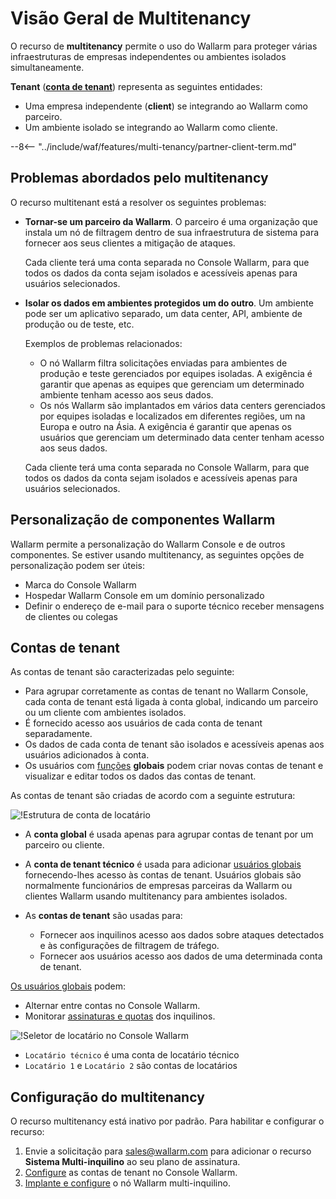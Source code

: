 # Visão Geral de Multitenancy

O recurso de **multitenancy** permite o uso do Wallarm para proteger várias infraestruturas de empresas independentes ou ambientes isolados simultaneamente.

**Tenant** ([**conta de tenant**](#tenant-accounts)) representa as seguintes entidades:

* Uma empresa independente (**client**) se integrando ao Wallarm como parceiro.
* Um ambiente isolado se integrando ao Wallarm como cliente.

--8<-- "../include/waf/features/multi-tenancy/partner-client-term.md"

## Problemas abordados pelo multitenancy

O recurso multitenant está a resolver os seguintes problemas:

* **Tornar-se um parceiro da Wallarm**. O parceiro é uma organização que instala um nó de filtragem dentro de sua infraestrutura de sistema para fornecer aos seus clientes a mitigação de ataques.

    Cada cliente terá uma conta separada no Console Wallarm, para que todos os dados da conta sejam isolados e acessíveis apenas para usuários selecionados.
* **Isolar os dados em ambientes protegidos um do outro**. Um ambiente pode ser um aplicativo separado, um data center, API, ambiente de produção ou de teste, etc.

    Exemplos de problemas relacionados:

    * O nó Wallarm filtra solicitações enviadas para ambientes de produção e teste gerenciados por equipes isoladas. A exigência é garantir que apenas as equipes que gerenciam um determinado ambiente tenham acesso aos seus dados.
    * Os nós Wallarm são implantados em vários data centers gerenciados por equipes isoladas e localizados em diferentes regiões, um na Europa e outro na Ásia. A exigência é garantir que apenas os usuários que gerenciam um determinado data center tenham acesso aos seus dados.

    Cada cliente terá uma conta separada no Console Wallarm, para que todos os dados da conta sejam isolados e acessíveis apenas para usuários selecionados.

## Personalização de componentes Wallarm

Wallarm permite a personalização do Wallarm Console e de outros componentes. Se estiver usando multitenancy, as seguintes opções de personalização podem ser úteis:

* Marca do Console Wallarm 
* Hospedar Wallarm Console em um domínio personalizado
* Definir o endereço de e-mail para o suporte técnico receber mensagens de clientes ou colegas

## Contas de tenant

As contas de tenant são caracterizadas pelo seguinte:

* Para agrupar corretamente as contas de tenant no Wallarm Console, cada conta de tenant está ligada à conta global, indicando um parceiro ou um cliente com ambientes isolados.
* É fornecido acesso aos usuários de cada conta de tenant separadamente.
* Os dados de cada conta de tenant são isolados e acessíveis apenas aos usuários adicionados à conta.
* Os usuários com [funções](../../user-guides/settings/users.md#user-roles) **globais** podem criar novas contas de tenant e visualizar e editar todos os dados das contas de tenant.

As contas de tenant são criadas de acordo com a seguinte estrutura:

![!Estrutura de conta de locatário](../../images/partner-waf-node/accounts-scheme.png)

* A **conta global** é usada apenas para agrupar contas de tenant por um parceiro ou cliente.
* A **conta de tenant técnico** é usada para adicionar [usuários globais](../../user-guides/settings/users.md#user-roles) fornecendo-lhes acesso às contas de tenant. Usuários globais são normalmente funcionários de empresas parceiras da Wallarm ou clientes Wallarm usando multitenancy para ambientes isolados.
* As **contas de tenant** são usadas para:

    * Fornecer aos inquilinos acesso aos dados sobre ataques detectados e às configurações de filtragem de tráfego.
    * Fornecer aos usuários acesso aos dados de uma determinada conta de tenant.

[Os usuários globais](../../user-guides/settings/users.md#user-roles) podem: 

* Alternar entre contas no Console Wallarm.
* Monitorar [assinaturas e quotas](../../about-wallarm/subscription-plans.md) dos inquilinos.

![!Seletor de locatário no Console Wallarm](../../images/partner-waf-node/clients-selector-in-console.png)

* `Locatário técnico` é uma conta de locatário técnico
* `Locatário 1` e `Locatário 2` são contas de locatários

## Configuração do multitenancy

O recurso multitenancy está inativo por padrão. Para habilitar e configurar o recurso:

1. Envie a solicitação para [sales@wallarm.com](mailto:sales@wallarm.com) para adicionar o recurso **Sistema Multi-inquilino** ao seu plano de assinatura.
2. [Configure](configure-accounts.md) as contas de tenant no Console Wallarm.
3. [Implante e configure](deploy-multi-tenant-node.md) o nó Wallarm multi-inquilino.
